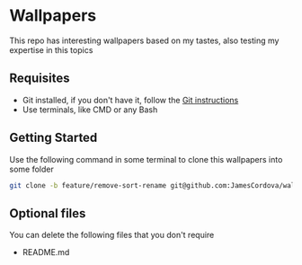 # Wallpapers

This repo has interesting wallpapers based on my tastes, also testing my expertise in this topics

## Requisites

- Git installed, if you don't have it, follow the [Git instructions](https://git-scm.com/book/en/v2/Getting-Started-Installing-Git)
- Use terminals, like CMD or any Bash

## Getting Started

Use the following command in some terminal to clone this wallpapers into some folder

```bash
git clone -b feature/remove-sort-rename git@github.com:JamesCordova/wallpapers-sort-rename
```

## Optional files

You can delete the following files that you don't require

- README.md

